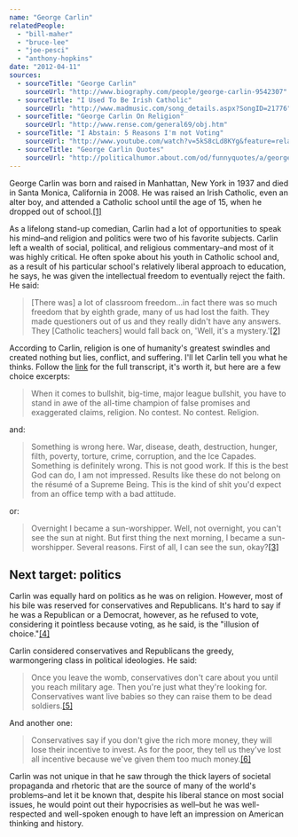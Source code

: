 ```yaml
---
name: "George Carlin"
relatedPeople:
  - "bill-maher"
  - "bruce-lee"
  - "joe-pesci"
  - "anthony-hopkins"
date: "2012-04-11"
sources:
  - sourceTitle: "George Carlin"
    sourceUrl: "http://www.biography.com/people/george-carlin-9542307"
  - sourceTitle: "I Used To Be Irish Catholic"
    sourceUrl: "http://www.madmusic.com/song_details.aspx?SongID=21776"
  - sourceTitle: "George Carlin On Religion"
    sourceUrl: "http://www.rense.com/general69/obj.htm"
  - sourceTitle: "I Abstain: 5 Reasons I'm not Voting"
    sourceUrl: "http://www.youtube.com/watch?v=5kS8cLd8KYg&feature=related"
  - sourceTitle: "George Carlin Quotes"
    sourceUrl: "http://politicalhumor.about.com/od/funnyquotes/a/george-carlin.htm"
---
```


George Carlin was born and raised in Manhattan, New York in 1937 and died in Santa Monica, California in 2008. He was raised an Irish Catholic, even an alter boy, and attended a Catholic school until the age of 15, when he dropped out of school.<a class="source-citation" href="#http://www.biography.com/people/george-carlin-9542307" title="George Carlin">[1]</a>

As a lifelong stand-up comedian, Carlin had a lot of opportunities to speak his mind–and religion and politics were two of his favorite subjects. Carlin left a wealth of social, political, and religious commentary–and most of it was highly critical. He often spoke about his youth in Catholic school and, as a result of his particular school's relatively liberal approach to education, he says, he was given the intellectual freedom to eventually reject the faith. He said:

>[There was] a lot of classroom freedom…in fact there was so much freedom that by eighth grade, many of us had lost the faith. They made questioners out of us and they really didn't have any answers. They [Catholic teachers] would fall back on, 'Well, it's a mystery.'<a class="source-citation" href="#http://www.madmusic.com/song_details.aspx?SongID=21776" title="I Used To Be Irish Catholic">[2]</a>

According to Carlin, religion is one of humanity's greatest swindles and created nothing but lies, conflict, and suffering. I'll let Carlin tell you what he thinks. Follow the [link](http://www.rense.com/general69/obj.htm) for the full transcript, it's worth it, but here are a few choice excerpts:

>When it comes to bullshit, big-time, major league bullshit, you have to stand in awe of the all-time champion of false promises and exaggerated claims, religion. No contest. No contest. Religion.

and:

>Something is wrong here. War, disease, death, destruction, hunger, filth, poverty, torture, crime, corruption, and the Ice Capades. Something is definitely wrong. This is not good work. If this is the best God can do, I am not impressed. Results like these do not belong on the résumé of a Supreme Being. This is the kind of shit you'd expect from an office temp with a bad attitude.

or:

>Overnight I became a sun-worshipper. Well, not overnight, you can't see the sun at night. But first thing the next morning, I became a sun-worshipper. Several reasons. First of all, I can see the sun, okay?<a class="source-citation" href="#http://www.rense.com/general69/obj.htm" title="George Carlin On Religion">[3]</a>

## Next target: politics

Carlin was equally hard on politics as he was on religion. However, most of his bile was reserved for conservatives and Republicans. It's hard to say if he was a Republican or a Democrat, however, as he refused to vote, considering it pointless because voting, as he said, is the "illusion of choice."<a class="source-citation" href="#http://www.youtube.com/watch?v=5kS8cLd8KYg&feature=related" title="I Abstain: 5 Reasons I&apos;m not Voting">[4]</a>

Carlin considered conservatives and Republicans the greedy, warmongering class in political ideologies. He said:

>Once you leave the womb, conservatives don't care about you until you reach military age. Then you're just what they're looking for. Conservatives want live babies so they can raise them to be dead soldiers.<a class="source-citation" href="#http://politicalhumor.about.com/od/funnyquotes/a/george-carlin.htm" title="George Carlin Quotes">[5]</a>

And another one:

>Conservatives say if you don't give the rich more money, they will lose their incentive to invest. As for the poor, they tell us they've lost all incentive because we've given them too much money.<a class="source-citation" href="#http://politicalhumor.about.com/od/funnyquotes/a/george-carlin.htm" title="George Carlin Quotes">[6]</a>

Carlin was not unique in that he saw through the thick layers of societal propaganda and rhetoric that are the source of many of the world's problems–and let it be known that, despite his liberal stance on most social issues, he would point out their hypocrisies as well–but he was well-respected and well-spoken enough to have left an impression on American thinking and history.